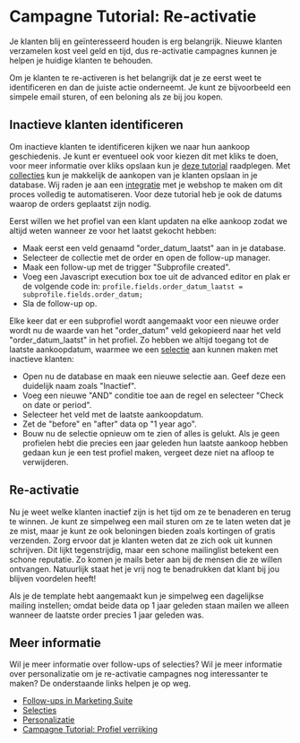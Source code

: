 # Campagne Tutorial: Re-activatie

Je klanten blij en geïnteresseerd houden is erg belangrijk. Nieuwe klanten 
verzamelen kost veel geld en tijd, dus re-activatie campagnes kunnen je 
helpen je huidige klanten te behouden.

Om je klanten te re-activeren is het belangrijk dat je ze eerst weet te 
identificeren en dan de juiste actie onderneemt. Je kunt ze bijvoorbeeld 
een simpele email sturen, of een beloning als ze bij jou kopen.

## Inactieve klanten identificeren

Om inactieve klanten te identificeren kijken we naar hun aankoop geschiedenis. 
Je kunt er eventueel ook voor kiezen dit met kliks te doen, voor meer informatie 
over kliks opslaan kun je [deze tutorial](./campaign-tutorial-profile-enrichment) 
raadplegen. Met [collecties](./database-fields-and-collections) kun je makkelijk 
de aankopen van je klanten opslaan in je database. Wij raden je aan een 
[integratie](https://www.copernica.com/nl/integrations) met je webshop te maken 
om dit proces volledig te automatiseren. Voor deze tutorial heb je ook de 
datums waarop de orders geplaatst zijn nodig.

Eerst willen we het profiel van een klant updaten na elke aankoop zodat 
we altijd weten wanneer ze voor het laatst gekocht hebben:

* Maak eerst een veld genaamd "order_datum_laatst" aan in je database.
* Selecteer de collectie met de order en open de follow-up manager.
* Maak een follow-up met de trigger "Subprofile created". 
* Voeg een Javascript execution box toe uit de advanced editor en plak 
er de volgende code in:
`profile.fields.order_datum_laatst = subprofile.fields.order_datum;`
* Sla de follow-up op.

Elke keer dat er een subprofiel wordt aangemaakt voor een nieuwe order 
wordt nu de waarde van het "order_datum" veld gekopieerd naar het veld 
"order_datum_laatst" in het profiel. Zo hebben we altijd toegang tot de 
laatste aankoopdatum, waarmee we een [selectie](./selections-introduction) 
aan kunnen maken met inactieve klanten:

* Open nu de database en maak een nieuwe selectie aan. Geef deze 
een duidelijk naam zoals "Inactief".
* Voeg een nieuwe "AND" conditie toe aan de regel en selecteer "Check on date or 
period".
* Selecteer het veld met de laatste aankoopdatum.
* Zet de "before" en "after" data op "1 year ago".
* Bouw nu de selectie opnieuw om te zien of alles is gelukt. Als je geen 
profielen hebt die precies een jaar geleden hun laatste aankoop hebben 
gedaan kun je een test profiel maken, vergeet deze niet na afloop te verwijderen.

## Re-activatie

Nu je weet welke klanten inactief zijn is het tijd om ze te benaderen en 
terug te winnen. Je kunt ze simpelweg een mail sturen om ze te laten weten 
dat je ze mist, maar je kunt ze ook beloningen bieden zoals kortingen of 
gratis verzenden. Zorg ervoor dat je klanten weten dat ze zich ook uit 
kunnen schrijven. Dit lijkt tegenstrijdig, maar een schone mailinglist betekent 
een schone reputatie. Zo komen je mails beter aan bij de mensen die ze willen 
ontvangen. Natuurlijk staat het je vrij nog te benadrukken dat klant bij 
jou blijven voordelen heeft!

Als je de template hebt aangemaakt kun je simpelweg een dagelijkse 
mailing instellen; omdat beide data op 1 jaar geleden staan mailen we 
alleen wanneer de laatste order precies 1 jaar geleden was.

## Meer informatie

Wil je meer informatie over follow-ups of selecties? Wil je meer informatie 
over personalizatie om je re-activatie campagnes nog interessanter te maken?
De onderstaande links helpen je op weg.

* [Follow-ups in Marketing Suite](./follow-up-manager-ms)
* [Selecties](./selections-introduction.md)
* [Personalizatie](./personalization)
* [Campagne Tutorial: Profiel verrijking](./campaign-tutorial-profile-enrichment)
